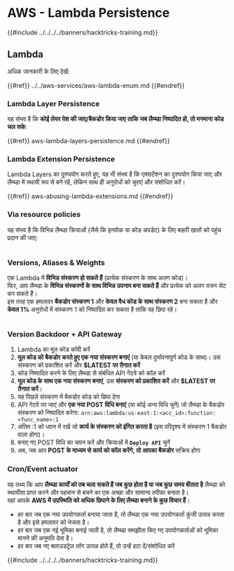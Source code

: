 # AWS - Lambda Persistence

{{#include ../../../../banners/hacktricks-training.md}}

## Lambda

अधिक जानकारी के लिए देखें:

{{#ref}}
../../aws-services/aws-lambda-enum.md
{{#endref}}

### Lambda Layer Persistence

यह संभव है कि **कोई लेयर पेश की जाए/बैकडोर किया जाए ताकि जब लैम्ब्डा निष्पादित हो, तो मनमाना कोड चल सके**:

{{#ref}}
aws-lambda-layers-persistence.md
{{#endref}}

### Lambda Extension Persistence

Lambda Layers का दुरुपयोग करते हुए, यह भी संभव है कि एक्सटेंशन का दुरुपयोग किया जाए और लैम्ब्डा में स्थायी रूप से बने रहें, लेकिन साथ ही अनुरोधों को चुराएं और संशोधित करें।

{{#ref}}
aws-abusing-lambda-extensions.md
{{#endref}}

### Via resource policies

यह संभव है कि विभिन्न लैम्ब्डा क्रियाओं (जैसे कि इनवोक या कोड अपडेट) के लिए बाहरी खातों को पहुंच प्रदान की जाए:

<figure><img src="../../../../images/image (255).png" alt=""><figcaption></figcaption></figure>

### Versions, Aliases & Weights

एक Lambda में **विभिन्न संस्करण हो सकते हैं** (प्रत्येक संस्करण के साथ अलग कोड)।\
फिर, आप लैम्ब्डा के **विभिन्न संस्करणों के साथ विभिन्न उपनाम बना सकते हैं** और प्रत्येक को अलग वजन सेट कर सकते हैं।\
इस तरह एक हमलावर **बैकडोर संस्करण 1** और **केवल वैध कोड के साथ संस्करण 2** बना सकता है और **केवल 1%** अनुरोधों में संस्करण 1 को निष्पादित कर सकता है ताकि वह छिपा रहे।

<figure><img src="../../../../images/image (120).png" alt=""><figcaption></figcaption></figure>

### Version Backdoor + API Gateway

1. Lambda का मूल कोड कॉपी करें
2. **मूल कोड को बैकडोर करते हुए एक नया संस्करण बनाएं** (या केवल दुर्भावनापूर्ण कोड के साथ)। उस संस्करण को प्रकाशित करें और **$LATEST पर तैनात करें**
1. कोड निष्पादित करने के लिए लैम्ब्डा से संबंधित API गेटवे को कॉल करें
3. **मूल कोड के साथ एक नया संस्करण बनाएं**, उस **संस्करण को प्रकाशित करें** और **$LATEST पर तैनात करें**।
1. यह पिछले संस्करण में बैकडोर कोड को छिपा देगा
4. API गेटवे पर जाएं और **एक नया POST विधि बनाएं** (या कोई अन्य विधि चुनें) जो लैम्ब्डा के बैकडोर संस्करण को निष्पादित करेगा: `arn:aws:lambda:us-east-1:<acc_id>:function:<func_name>:1`
1. अंतिम :1 को ध्यान में रखें जो **कार्य के संस्करण को इंगित करता है** (इस परिदृश्य में संस्करण 1 बैकडोर वाला होगा)।
5. बनाए गए POST विधि का चयन करें और क्रियाओं में **`Deploy API`** चुनें
6. अब, जब आप **POST के माध्यम से कार्य को कॉल करेंगे, तो आपका बैकडोर** सक्रिय होगा

### Cron/Event actuator

यह तथ्य कि आप **लैम्ब्डा कार्यों को तब चला सकते हैं जब कुछ होता है या जब कुछ समय बीतता है** लैम्ब्डा को स्थायीता प्राप्त करने और पहचान से बचने का एक अच्छा और सामान्य तरीका बनाता है।\
यहां आपके **AWS में उपस्थिति को अधिक छिपाने के लिए लैम्ब्डा बनाने के कुछ विचार हैं**।

- हर बार जब एक नया उपयोगकर्ता बनाया जाता है, तो लैम्ब्डा एक नया उपयोगकर्ता कुंजी उत्पन्न करता है और इसे हमलावर को भेजता है।
- हर बार जब एक नई भूमिका बनाई जाती है, तो लैम्ब्डा समझौता किए गए उपयोगकर्ताओं को भूमिका मानने की अनुमति देता है।
- हर बार जब नए क्लाउडट्रेल लॉग उत्पन्न होते हैं, तो उन्हें हटा दें/संशोधित करें

{{#include ../../../../banners/hacktricks-training.md}}
